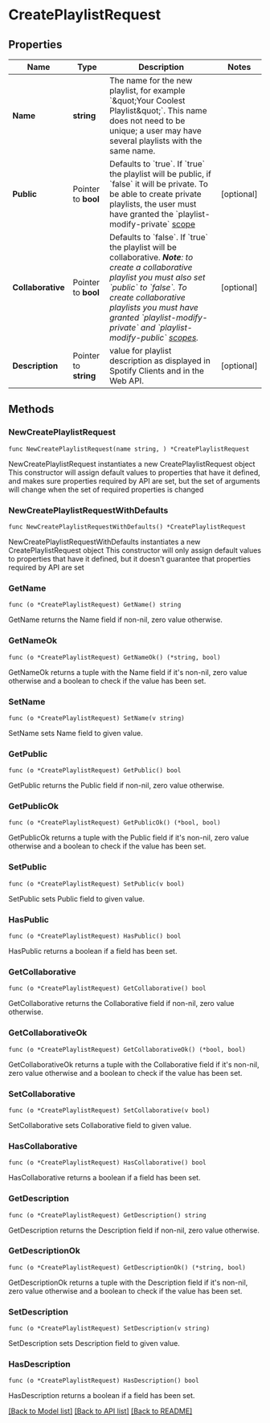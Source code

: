 # CreatePlaylistRequest

## Properties

Name | Type | Description | Notes
------------ | ------------- | ------------- | -------------
**Name** | **string** | The name for the new playlist, for example &#x60;\&quot;Your Coolest Playlist\&quot;&#x60;. This name does not need to be unique; a user may have several playlists with the same name.  | 
**Public** | Pointer to **bool** | Defaults to &#x60;true&#x60;. If &#x60;true&#x60; the playlist will be public, if &#x60;false&#x60; it will be private. To be able to create private playlists, the user must have granted the &#x60;playlist-modify-private&#x60; [scope](/documentation/general/guides/authorization-guide/#list-of-scopes)  | [optional] 
**Collaborative** | Pointer to **bool** | Defaults to &#x60;false&#x60;. If &#x60;true&#x60; the playlist will be collaborative. _**Note**: to create a collaborative playlist you must also set &#x60;public&#x60; to &#x60;false&#x60;. To create collaborative playlists you must have granted &#x60;playlist-modify-private&#x60; and &#x60;playlist-modify-public&#x60; [scopes](/documentation/general/guides/authorization-guide/#list-of-scopes)._  | [optional] 
**Description** | Pointer to **string** | value for playlist description as displayed in Spotify Clients and in the Web API.  | [optional] 

## Methods

### NewCreatePlaylistRequest

`func NewCreatePlaylistRequest(name string, ) *CreatePlaylistRequest`

NewCreatePlaylistRequest instantiates a new CreatePlaylistRequest object
This constructor will assign default values to properties that have it defined,
and makes sure properties required by API are set, but the set of arguments
will change when the set of required properties is changed

### NewCreatePlaylistRequestWithDefaults

`func NewCreatePlaylistRequestWithDefaults() *CreatePlaylistRequest`

NewCreatePlaylistRequestWithDefaults instantiates a new CreatePlaylistRequest object
This constructor will only assign default values to properties that have it defined,
but it doesn't guarantee that properties required by API are set

### GetName

`func (o *CreatePlaylistRequest) GetName() string`

GetName returns the Name field if non-nil, zero value otherwise.

### GetNameOk

`func (o *CreatePlaylistRequest) GetNameOk() (*string, bool)`

GetNameOk returns a tuple with the Name field if it's non-nil, zero value otherwise
and a boolean to check if the value has been set.

### SetName

`func (o *CreatePlaylistRequest) SetName(v string)`

SetName sets Name field to given value.


### GetPublic

`func (o *CreatePlaylistRequest) GetPublic() bool`

GetPublic returns the Public field if non-nil, zero value otherwise.

### GetPublicOk

`func (o *CreatePlaylistRequest) GetPublicOk() (*bool, bool)`

GetPublicOk returns a tuple with the Public field if it's non-nil, zero value otherwise
and a boolean to check if the value has been set.

### SetPublic

`func (o *CreatePlaylistRequest) SetPublic(v bool)`

SetPublic sets Public field to given value.

### HasPublic

`func (o *CreatePlaylistRequest) HasPublic() bool`

HasPublic returns a boolean if a field has been set.

### GetCollaborative

`func (o *CreatePlaylistRequest) GetCollaborative() bool`

GetCollaborative returns the Collaborative field if non-nil, zero value otherwise.

### GetCollaborativeOk

`func (o *CreatePlaylistRequest) GetCollaborativeOk() (*bool, bool)`

GetCollaborativeOk returns a tuple with the Collaborative field if it's non-nil, zero value otherwise
and a boolean to check if the value has been set.

### SetCollaborative

`func (o *CreatePlaylistRequest) SetCollaborative(v bool)`

SetCollaborative sets Collaborative field to given value.

### HasCollaborative

`func (o *CreatePlaylistRequest) HasCollaborative() bool`

HasCollaborative returns a boolean if a field has been set.

### GetDescription

`func (o *CreatePlaylistRequest) GetDescription() string`

GetDescription returns the Description field if non-nil, zero value otherwise.

### GetDescriptionOk

`func (o *CreatePlaylistRequest) GetDescriptionOk() (*string, bool)`

GetDescriptionOk returns a tuple with the Description field if it's non-nil, zero value otherwise
and a boolean to check if the value has been set.

### SetDescription

`func (o *CreatePlaylistRequest) SetDescription(v string)`

SetDescription sets Description field to given value.

### HasDescription

`func (o *CreatePlaylistRequest) HasDescription() bool`

HasDescription returns a boolean if a field has been set.


[[Back to Model list]](../README.md#documentation-for-models) [[Back to API list]](../README.md#documentation-for-api-endpoints) [[Back to README]](../README.md)


